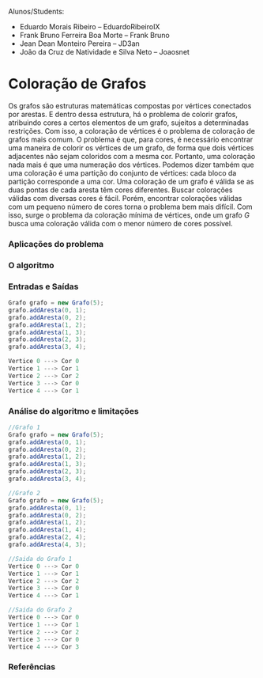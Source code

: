Alunos/Students:

- Eduardo Morais Ribeiro – EduardoRibeiroIX
- Frank Bruno Ferreira Boa Morte – Frank Bruno
- Jean Dean Monteiro Pereira – JD3an
- João da Cruz de Natividade e Silva Neto – Joaosnet

# Coloração de Grafos

Os grafos são estruturas matemáticas compostas por vértices conectados por arestas. E dentro dessa estrutura, há o problema de colorir grafos, atribuindo cores a certos elementos de um grafo, sujeitos a determinadas restrições. Com isso, a coloração de vértices é o problema de coloração de grafos mais comum.
O problema é que, para cores, é necessário encontrar uma maneira de colorir os vértices de um grafo, de forma que dois vértices adjacentes não sejam coloridos com a mesma cor. Portanto, uma coloração nada mais é que uma numeração dos vértices. Podemos dizer também que uma coloração é uma partição do conjunto de vértices: cada bloco da partição corresponde a uma cor.
Uma coloração de um grafo é válida se as duas pontas de cada aresta têm cores diferentes. Buscar colorações válidas com diversas cores é fácil. Porém, encontrar colorações válidas com um pequeno número de cores torna o problema bem mais difícil. Com isso, surge o problema da coloração mínima de vértices, onde um grafo *G* busca uma coloração válida com o menor número de cores possível.

### Aplicações do problema

### O algoritmo

### Entradas e Saídas


```java
Grafo grafo = new Grafo(5);
grafo.addAresta(0, 1);
grafo.addAresta(0, 2);
grafo.addAresta(1, 2);
grafo.addAresta(1, 3);
grafo.addAresta(2, 3);
grafo.addAresta(3, 4);
```

```java
Vertice 0 ---> Cor 0
Vertice 1 ---> Cor 1
Vertice 2 ---> Cor 2
Vertice 3 ---> Cor 0
Vertice 4 ---> Cor 1
```


### Análise do algoritmo e limitações


```java
//Grafo 1
Grafo grafo = new Grafo(5);
grafo.addAresta(0, 1);
grafo.addAresta(0, 2);
grafo.addAresta(1, 2);
grafo.addAresta(1, 3);
grafo.addAresta(2, 3);
grafo.addAresta(3, 4);

//Grafo 2
Grafo grafo = new Grafo(5);
grafo.addAresta(0, 1);
grafo.addAresta(0, 2);
grafo.addAresta(1, 2);
grafo.addAresta(1, 4);
grafo.addAresta(2, 4);
grafo.addAresta(4, 3);

//Saida do Grafo 1
Vertice 0 ---> Cor 0
Vertice 1 ---> Cor 1
Vertice 2 ---> Cor 2
Vertice 3 ---> Cor 0
Vertice 4 ---> Cor 1

//Saida do Grafo 2
Vertice 0 ---> Cor 0
Vertice 1 ---> Cor 1
Vertice 2 ---> Cor 2
Vertice 3 ---> Cor 0
Vertice 4 ---> Cor 3
```


### Referências
